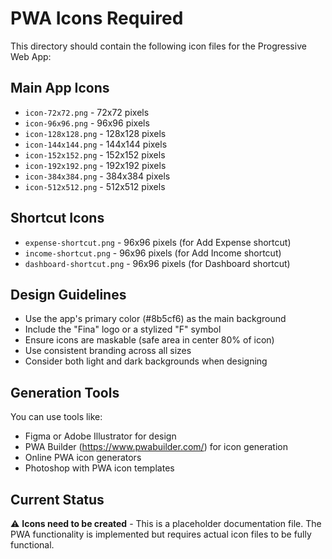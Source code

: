 # PWA Icons Required

This directory should contain the following icon files for the Progressive Web App:

## Main App Icons
- `icon-72x72.png` - 72x72 pixels
- `icon-96x96.png` - 96x96 pixels  
- `icon-128x128.png` - 128x128 pixels
- `icon-144x144.png` - 144x144 pixels
- `icon-152x152.png` - 152x152 pixels
- `icon-192x192.png` - 192x192 pixels
- `icon-384x384.png` - 384x384 pixels
- `icon-512x512.png` - 512x512 pixels

## Shortcut Icons
- `expense-shortcut.png` - 96x96 pixels (for Add Expense shortcut)
- `income-shortcut.png` - 96x96 pixels (for Add Income shortcut)
- `dashboard-shortcut.png` - 96x96 pixels (for Dashboard shortcut)

## Design Guidelines
- Use the app's primary color (#8b5cf6) as the main background
- Include the "Fina" logo or a stylized "F" symbol
- Ensure icons are maskable (safe area in center 80% of icon)
- Use consistent branding across all sizes
- Consider both light and dark backgrounds when designing

## Generation Tools
You can use tools like:
- Figma or Adobe Illustrator for design
- PWA Builder (https://www.pwabuilder.com/) for icon generation
- Online PWA icon generators
- Photoshop with PWA icon templates

## Current Status
⚠️ **Icons need to be created** - This is a placeholder documentation file.
The PWA functionality is implemented but requires actual icon files to be fully functional.